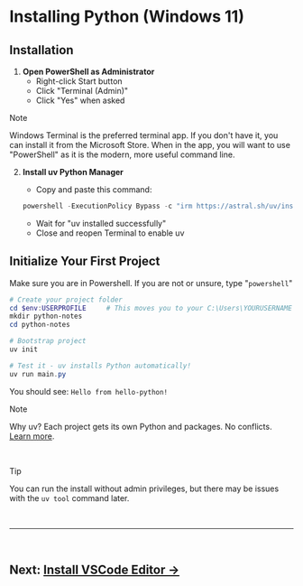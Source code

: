 # Installing Python (Windows 11)

## Installation

1. **Open PowerShell as Administrator**
   - Right-click Start button
   - Click "Terminal (Admin)" 
   - Click "Yes" when asked

> [!NOTE]
> Windows Terminal is the preferred terminal app. If you don't have it, you can install it from the Microsoft Store. When in the app, you will want to use "PowerShell" as it is the modern, more useful command line.

2. **Install uv Python Manager**
   - Copy and paste this command:<br>

   ```powershell
   powershell -ExecutionPolicy Bypass -c "irm https://astral.sh/uv/install.ps1 | iex"
   ```

   - Wait for "uv installed successfully"
   - Close and reopen Terminal to enable uv

## Initialize Your First Project
Make sure you are in Powershell. If you are not or unsure, type "```powershell```"
```powershell
# Create your project folder
cd $env:USERPROFILE     # This moves you to your C:\Users\YOURUSERNAME directory
mkdir python-notes
cd python-notes

# Bootstrap project
uv init

# Test it - uv installs Python automatically!
uv run main.py
```

You should see: `Hello from hello-python!`

> [!NOTE]
> Why uv? Each project gets its own Python and packages. No conflicts. [Learn more](about-uv.md).

<br>

> [!TIP]
> You can run the install without admin privileges, but there may be issues with the `uv tool` command later.

<br>

---

<br>

## **Next: [Install VSCode Editor →](editors.md)**
